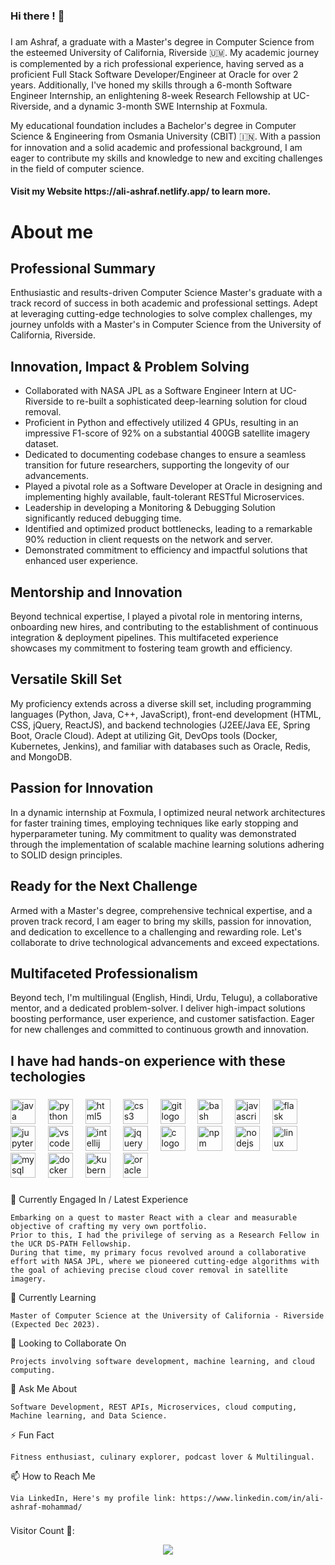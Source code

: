 ### Hi there ! 👋

<!--
**mmaashraf/mmaashraf** is a ✨ _special_ ✨ repository because its `README.md` (this file) appears on your GitHub profile.

Here are some ideas to get you started:

- 🔭 I’m currently working on ...
- 🌱 I’m currently learning ...
- 👯 I’m looking to collaborate on ...
- 🤔 I’m looking for help with ...
- 💬 Ask me about ...
- 📫 How to reach me: ...
- 😄 Pronouns: ...
- ⚡ Fun fact: ...


-->


###

<p align="left">I am Ashraf, a graduate with a Master's degree in Computer Science from the esteemed University of California, Riverside 🇺🇲. My academic journey is complemented by a rich professional experience, having served as a proficient Full Stack Software Developer/Engineer at Oracle for over 2 years. Additionally, I've honed my skills through a 6-month Software Engineer Internship, an enlightening 8-week Research Fellowship at UC-Riverside, and a dynamic 3-month SWE Internship at Foxmula.

My educational foundation includes a Bachelor's degree in Computer Science & Engineering from Osmania University (CBIT) 🇮🇳. With a passion for innovation and a solid academic and professional background, I am eager to contribute my skills and knowledge to new and exciting challenges in the field of computer science.</p> 

<h4> Visit my Website https://ali-ashraf.netlify.app/ to learn more.</h4>

###

<h1 align="left">About me</h1>

###

<p align="left">
  <h2>Professional Summary</h2>

  <p>Enthusiastic and results-driven Computer Science Master's graduate with a track record of success in both academic and professional settings. Adept at leveraging cutting-edge technologies to solve complex challenges, my journey unfolds with a Master's in Computer Science from the University of California, Riverside.</p>


  <h2>Innovation, Impact & Problem Solving</h2>


  <ul>
    <li>Collaborated with NASA JPL as a Software Engineer Intern at UC-Riverside to re-built a sophisticated deep-learning solution for cloud removal.</li>
    <li>Proficient in Python and effectively utilized 4 GPUs, resulting in an impressive F1-score of 92% on a substantial 400GB satellite imagery dataset.</li>
    <li>Dedicated to documenting codebase changes to ensure a seamless transition for future researchers, supporting the longevity of our advancements.</li>
    <li>Played a pivotal role as a Software Developer at Oracle in designing and implementing highly available, fault-tolerant RESTful Microservices.</li>
    <li>Leadership in developing a Monitoring & Debugging Solution significantly reduced debugging time.</li>
    <li>Identified and optimized product bottlenecks, leading to a remarkable 90% reduction in client requests on the network and server.</li>
    <li>Demonstrated commitment to efficiency and impactful solutions that enhanced user experience.</li>
  </ul>



  <h2>Mentorship and Innovation</h2>

  <p>Beyond technical expertise, I played a pivotal role in mentoring interns, onboarding new hires, and contributing to the establishment of continuous integration & deployment pipelines. This multifaceted experience showcases my commitment to fostering team growth and efficiency.</p>

  <h2>Versatile Skill Set</h2>

  <p>My proficiency extends across a diverse skill set, including programming languages (Python, Java, C++, JavaScript), front-end development (HTML, CSS, jQuery, ReactJS), and backend technologies (J2EE/Java EE, Spring Boot, Oracle Cloud). Adept at utilizing Git, DevOps tools (Docker, Kubernetes, Jenkins), and familiar with databases such as Oracle, Redis, and MongoDB.</p>

  <h2>Passion for Innovation</h2>

  <p>In a dynamic internship at Foxmula, I optimized neural network architectures for faster training times, employing techniques like early stopping and hyperparameter tuning. My commitment to quality was demonstrated through the implementation of scalable machine learning solutions adhering to SOLID design principles.</p>

  <h2>Ready for the Next Challenge</h2>

  <p>Armed with a Master's degree, comprehensive technical expertise, and a proven track record, I am eager to bring my skills, passion for innovation, and dedication to excellence to a challenging and rewarding role. Let's collaborate to drive technological advancements and exceed expectations.</p>

  <h2>Multifaceted Professionalism</h2>

<p>Beyond tech, I'm multilingual (English, Hindi, Urdu, Telugu), a collaborative mentor, and a dedicated problem-solver. I deliver high-impact solutions boosting performance, user experience, and customer satisfaction. Eager for new challenges and committed to continuous growth and innovation.</p>

###

<h2 align="left">I have had hands-on experience with these techologies</h2>

###

<div align="left">
  <img src="https://cdn.jsdelivr.net/gh/devicons/devicon/icons/java/java-original.svg" height="40" alt="java logo"  />
  <img width="12" />
  <img src="https://cdn.jsdelivr.net/gh/devicons/devicon/icons/python/python-original.svg" height="40" alt="python logo"  />
  <img width="12" />
  <img src="https://cdn.jsdelivr.net/gh/devicons/devicon/icons/html5/html5-original.svg" height="40" alt="html5 logo"  />
  <img width="12" />
  <img src="https://cdn.jsdelivr.net/gh/devicons/devicon/icons/css3/css3-original.svg" height="40" alt="css3 logo"  />
  <img width="12" />
  <img src="https://cdn.jsdelivr.net/gh/devicons/devicon/icons/git/git-original.svg" height="40" alt="git logo"  />
  <img width="12" />
  <img src="https://cdn.jsdelivr.net/gh/devicons/devicon/icons/bash/bash-original.svg" height="40" alt="bash logo"  />
  <img width="12" />
  <img src="https://cdn.jsdelivr.net/gh/devicons/devicon/icons/javascript/javascript-original.svg" height="40" alt="javascript logo"  />
  <img width="12" />
  <img src="https://cdn.jsdelivr.net/gh/devicons/devicon/icons/flask/flask-original.svg" height="40" alt="flask logo"  />
  <img width="12" />
  <img src="https://cdn.jsdelivr.net/gh/devicons/devicon/icons/jupyter/jupyter-original.svg" height="40" alt="jupyter logo"  />
  <img width="12" />
  <img src="https://cdn.jsdelivr.net/gh/devicons/devicon/icons/vscode/vscode-original.svg" height="40" alt="vscode logo"  />
  <img width="12" />
  <img src="https://cdn.jsdelivr.net/gh/devicons/devicon/icons/intellij/intellij-original.svg" height="40" alt="intellij logo"  />
  <img width="12" />
  <img src="https://cdn.jsdelivr.net/gh/devicons/devicon/icons/jquery/jquery-original.svg" height="40" alt="jquery logo"  />
  <img width="12" />
  <img src="https://cdn.jsdelivr.net/gh/devicons/devicon/icons/c/c-original.svg" height="40" alt="c logo"  />
  <img width="12" />
  <img src="https://cdn.jsdelivr.net/gh/devicons/devicon/icons/npm/npm-original-wordmark.svg" height="40" alt="npm logo"  />
  <img width="12" />
  <img src="https://cdn.jsdelivr.net/gh/devicons/devicon/icons/nodejs/nodejs-original.svg" height="40" alt="nodejs logo"  />
  <img width="12" />
  <img src="https://cdn.jsdelivr.net/gh/devicons/devicon/icons/linux/linux-original.svg" height="40" alt="linux logo"  />
  <img width="12" />
  <img src="https://cdn.jsdelivr.net/gh/devicons/devicon/icons/mysql/mysql-original.svg" height="40" alt="mysql logo"  />
  <img width="12" />
  <img src="https://cdn.jsdelivr.net/gh/devicons/devicon/icons/docker/docker-original.svg" height="40" alt="docker logo"  />
  <img width="12" />
  <img src="https://cdn.jsdelivr.net/gh/devicons/devicon/icons/kubernetes/kubernetes-plain.svg" height="40" alt="kubernetes logo"  />
  <img width="12" />
  <img src="https://cdn.jsdelivr.net/gh/devicons/devicon/icons/oracle/oracle-original.svg" height="40" alt="oracle logo"  />
</div>

###
<div>

🔭 Currently Engaged In / Latest Experience

    Embarking on a quest to master React with a clear and measurable objective of crafting my very own portfolio. 
    Prior to this, I had the privilege of serving as a Research Fellow in the UCR DS-PATH Fellowship. 
    During that time, my primary focus revolved around a collaborative effort with NASA JPL, where we pioneered cutting-edge algorithms with the goal of achieving precise cloud cover removal in satellite imagery.

🌱 Currently Learning

    Master of Computer Science at the University of California - Riverside (Expected Dec 2023).

👯 Looking to Collaborate On

    Projects involving software development, machine learning, and cloud computing.

💬 Ask Me About

    Software Development, REST APIs, Microservices, cloud computing, Machine learning, and Data Science.
    
⚡ Fun Fact

    Fitness enthusiast, culinary explorer, podcast lover & Multilingual.

📫 How to Reach Me

    Via LinkedIn, Here's my profile link: https://www.linkedin.com/in/ali-ashraf-mohammad/


###
Visitor Count 👀:
<div align="center">
  <img src="https://profile-counter.glitch.me/mmaashraf/count.svg?"  />
</div>

###
